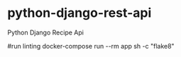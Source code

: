 # python-django-rest-api
Python Django Recipe Api

#run linting
docker-compose run --rm app sh -c "flake8"